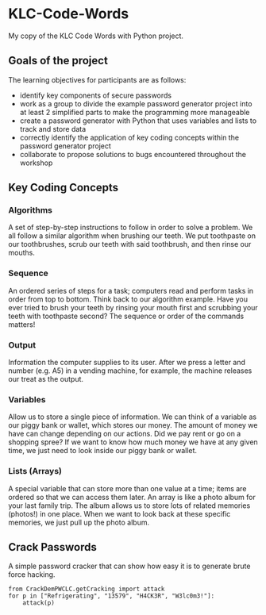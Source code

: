 # KLC-Code-Words
My copy of the KLC Code Words with Python project.

## Goals of the project
The learning objectives for participants are as follows:

* identify key components of secure passwords
* work as a group to divide the example password generator project into at least 2 simplified parts to make the programming more manageable
* create a password generator with Python that uses variables and lists to track and store data
* correctly identify the application of key coding concepts within the password generator project
* collaborate to propose solutions to bugs encountered throughout the workshop

## Key Coding Concepts

### Algorithms
A set of step-by-step instructions to follow in order to solve a problem.
We all follow a similar algorithm when brushing our teeth.
We put toothpaste on our toothbrushes, scrub our teeth with said toothbrush, and then rinse our mouths.

### Sequence
An ordered series of steps for a task; computers read and perform tasks in order from top to bottom.
Think back to our algorithm example.
Have you ever tried to brush your teeth by rinsing your mouth first and scrubbing your teeth with toothpaste second?
The sequence or order of the commands matters!

### Output
Information the computer supplies to its user.
After we press a letter and number (e.g. A5) in a vending machine, for example, the machine releases our treat as the output.

### Variables
Allow us to store a single piece of information.
We can think of a variable as our piggy bank or wallet, which stores our money.
The amount of money we have can change depending on our actions.
Did we pay rent or go on a shopping spree?
If we want to know how much money we have at any given time, we just need to look inside our piggy bank or wallet.

### Lists (Arrays)
A special variable that can store more than one value at a time; items are ordered so that we can access them later.
An array is like a photo album for your last family trip.
The album allows us to store lots of related memories (photos!) in one place.
When we want to look back at these specific memories, we just pull up the photo album.

## Crack Passwords
A simple password cracker that can show how easy it is to generate brute force hacking.
```
from CrackDemPWCLC.getCracking import attack
for p in ["Refrigerating", "13579", "H4CK3R", "W3lc0m3!"]:
    attack(p)
```
